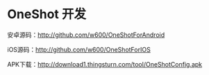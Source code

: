 # OneShot 开发

安卓源码：http://github.com/w600/OneShotForAndroid

iOS源码：http://github.com/w600/OneShotForIOS

APK下载：http://download1.thingsturn.com/tool/OneShotConfig.apk

